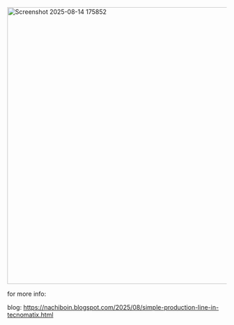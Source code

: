 <img width="1637" height="635" alt="Screenshot 2025-08-14 175852" src="https://github.com/user-attachments/assets/7bcb7e27-2c75-49d9-934d-023bf23fd150" />

for more info:

blog: https://nachiboin.blogspot.com/2025/08/simple-production-line-in-tecnomatix.html
